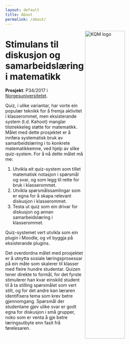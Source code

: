 ```yaml
---
layout: default
title: About
permalink: /about/
---
```

<img src="{{ '/assets/images/kqm.svg' | relative_link }}" alt="KQM logo" width="50%" height="auto" align="right">

# Stimulans til diskusjon og samarbeidslæring i matematikk

**Prosjekt**: P34/2017 i [Norgesuniversitetet][Norgesuniversitetet].

Quiz, i ulike variantar, har vorte ein populær teknikk for å fremja aktivitet i klasserommet, men eksisterande system (t.d. Kahoot) manglar tilstrekkeleg støtte for matematikk. Målet med dette prosjektet er å innføra systematisk bruk av samarbeidslæring i to konkrete matematikkemne, ved hjelp av slike quiz-system. For å nå dette målet må me:

1. Utvikla eit quiz-system som tillet matematisk notasjon i spørsmål og svar, og som legg til rette for bruk i klasserommet.
2. Utvikla spørsmålssamlingar som er egna for å skapa relevant diskusjon i klasserommet.
3. Testa ut quiz som ein drivar for diskusjon og annan samarbeidslæring i klasserommet.

Quiz-systemet vert utvikla som ein plugin i Moodle, og vil byggja på eksisterande plugins.

Det overdordna målet med prosjektet er å utnytta sosiale læringsprosessar på ein måte som skalerer til klasser med fleire hundre studentar.
Quizen tener direkte to formål, for det fyrste stimulerer han kvar einskild student til å ta stilling spørsmålet som vert stilt, og for det andre kan læraren identifisera tema som krev betre gjennomgang.
Spørsmål der studentane gjev ulike svar er godt egna for diskusjon i små grupper, noko som er venta å gje betre læringsutbyte enn fasit frå førelesaren.

[Norgesuniversitetet]: https://norgesuniversitetet.no/
